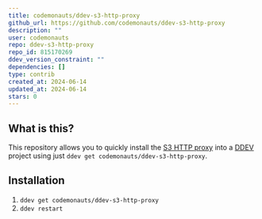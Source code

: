 ```yaml
---
title: codemonauts/ddev-s3-http-proxy
github_url: https://github.com/codemonauts/ddev-s3-http-proxy
description: ""
user: codemonauts
repo: ddev-s3-http-proxy
repo_id: 815170269
ddev_version_constraint: ""
dependencies: []
type: contrib
created_at: 2024-06-14
updated_at: 2024-06-14
stars: 0
---
```


## What is this?

This repository allows you to quickly install the [S3 HTTP proxy](https://github.com/codemonauts/s3-http-proxy) into a [DDEV](https://ddev.readthedocs.io) project using just `ddev get codemonauts/ddev-s3-http-proxy`.

## Installation

1. `ddev get codemonauts/ddev-s3-http-proxy`
2. `ddev restart`
